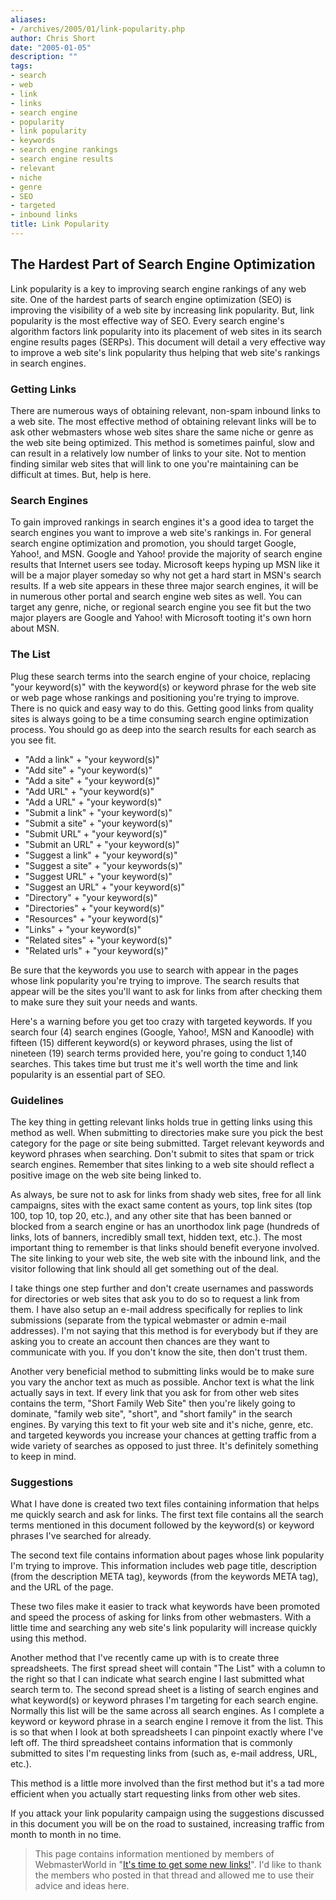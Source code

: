 ```yaml
---
aliases:
- /archives/2005/01/link-popularity.php
author: Chris Short
date: "2005-01-05"
description: ""
tags:
- search
- web
- link
- links
- search engine
- popularity
- link popularity
- keywords
- search engine rankings
- search engine results
- relevant
- niche
- genre
- SEO
- targeted
- inbound links
title: Link Popularity
---
```


## The Hardest Part of Search Engine Optimization

Link popularity is a key to improving search engine rankings of any web site. One of the hardest parts of search engine optimization (SEO) is improving the visibility of a web site by increasing link popularity. But, link popularity is the most effective way of SEO. Every search engine's algorithm factors link popularity into its placement of web sites in its search engine results pages (SERPs). This document will detail a very effective way to improve a web site's link popularity thus helping that web site's rankings in search engines.


### Getting Links

There are numerous ways of obtaining relevant, non-spam inbound links to a web site. The most effective method of obtaining relevant links will be to ask other webmasters whose web sites share the same niche or genre as the web site being optimized. This method is sometimes painful, slow and can result in a relatively low number of links to your site. Not to mention finding similar web sites that will link to one you're maintaining can be difficult at times. But, help is here.


### Search Engines

To gain improved rankings in search engines it's a good idea to target the search engines you want to improve a web site's rankings in. For general search engine optimization and promotion, you should target Google, Yahoo!, and MSN. Google and Yahoo! provide the majority of search engine results that Internet users see today. Microsoft keeps hyping up MSN like it will be a major player someday so why not get a hard start in MSN's search results. If a web site appears in these three major search engines, it will be in numerous other portal and search engine web sites as well. You can target any genre, niche, or regional search engine you see fit but the two major players are Google and Yahoo! with Microsoft tooting it's own horn about MSN.

### The List

Plug these search terms into the search engine of your choice, replacing "your keyword(s)" with the keyword(s) or keyword phrase for the web site or web page whose rankings and positioning you're trying to improve. There is no quick and easy way to do this. Getting good links from quality sites is always going to be a time consuming search engine optimization process. You should go as deep into the search results for each search as you see fit.

- "Add a link" + "your keyword(s)"
- "Add site" + "your keyword(s)"
- "Add a site" + "your keyword(s)"
- "Add URL" + "your keyword(s)"
- "Add a URL" + "your keyword(s)"
- "Submit a link" + "your keyword(s)"
- "Submit a site" + "your keyword(s)"
- "Submit URL" + "your keyword(s)"
- "Submit an URL" + "your keyword(s)"
- "Suggest a link" + "your keyword(s)"
- "Suggest a site" + "your keywords(s)"
- "Suggest URL" + "your keyword(s)"
- "Suggest an URL" + "your keyword(s)"
- "Directory" + "your keyword(s)"
- "Directories" + "your keyword(s)"
- "Resources" + "your keyword(s)"
- "Links" + "your keyword(s)"
- "Related sites" + "your keyword(s)"
- "Related urls" + "your keyword(s)"

Be sure that the keywords you use to search with appear in the pages whose link popularity you're trying to improve. The search results that appear will be the sites you'll want to ask for links from after checking them to make sure they suit your needs and wants.

Here's a warning before you get too crazy with targeted keywords. If you search four (4) search engines (Google, Yahoo!, MSN and Kanoodle) with fifteen (15) different keyword(s) or keyword phrases, using the list of nineteen (19) search terms provided here, you're going to conduct 1,140 searches. This takes time but trust me it's well worth the time and link popularity is an essential part of SEO.

### Guidelines

The key thing in getting relevant links holds true in getting links using this method as well. When submitting to directories make sure you pick the best category for the page or site being submitted. Target relevant keywords and keyword phrases when searching. Don't submit to sites that spam or trick search engines. Remember that sites linking to a web site should reflect a positive image on the web site being linked to.

As always, be sure not to ask for links from shady web sites, free for all link campaigns, sites with the exact same content as yours, top link sites (top 100, top 10, top 20, etc.), and any other site that has been banned or blocked from a search engine or has an unorthodox link page (hundreds of links, lots of banners, incredibly small text, hidden text, etc.). The most important thing to remember is that links should benefit everyone involved. The site linking to your web site, the web site with the inbound link, and the visitor following that link should all get something out of the deal.

I take things one step further and don't create usernames and passwords for directories or web sites that ask you to do so to request a link from them. I have also setup an e-mail address specifically for replies to link submissions (separate from the typical webmaster or admin e-mail addresses). I'm not saying that this method is for everybody but if they are asking you to create an account then chances are they want to communicate with you. If you don't know the site, then don't trust them.

Another very beneficial method to submitting links would be to make sure you vary the anchor text as much as possible. Anchor text is what the link actually says in text. If every link that you ask for from other web sites contains the term, "Short Family Web Site" then you're likely going to dominate, "family web site", "short", and "short family" in the search engines. By varying this text to fit your web site and it's niche, genre, etc. and targeted keywords you increase your chances at getting traffic from a wide variety of searches as opposed to just three. It's definitely something to keep in mind.

### Suggestions

What I have done is created two text files containing information that helps me quickly search and ask for links. The first text file contains all the search terms mentioned in this document followed by the keyword(s) or keyword phrases I've searched for already.

The second text file contains information about pages whose link popularity I'm trying to improve. This information includes web page title, description (from the description META tag), keywords (from the keywords META tag), and the URL of the page.

These two files make it easier to track what keywords have been promoted and speed the process of asking for links from other webmasters. With a little time and searching any web site's link popularity will increase quickly using this method.

Another method that I've recently came up with is to create three spreadsheets. The first spread sheet will contain "The List" with a column to the right so that I can indicate what search engine I last submitted what search term to. The second spread sheet is a listing of search engines and what keyword(s) or keyword phrases I'm targeting for each search engine. Normally this list will be the same across all search engines. As I complete a keyword or keyword phrase in a search engine I remove it from the list. This is so that when I look at both spreadsheets I can pinpoint exactly where I've left off. The third spreadsheet contains information that is commonly submitted to sites I'm requesting links from (such as, e-mail address, URL, etc.).

This method is a little more involved than the first method but it's a tad more efficient when you actually start requesting links from other web sites.

If you attack your link popularity campaign using the suggestions discussed in this document you will be on the road to sustained, increasing traffic from month to month in no time.

> This page contains information mentioned by members of WebmasterWorld in "[It's time to get some new links!](https://www.webmasterworld.com/forum12/785.htm)". I'd like to thank the members who posted in that thread and allowed me to use their advice and ideas here.
